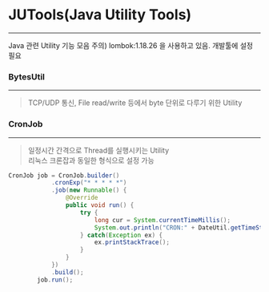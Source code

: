 # JUTools(Java Utility Tools)
-----------------------------------
Java 관련 Utility 기능 모음
주의) lombok:1.18.26 을 사용하고 있음. 개발툴에 설정 필요

### BytesUtil   
----------------------------------    
> TCP/UDP 통신, File read/write 등에서 byte 단위로 다루기 위한 Utility   

### CronJob   
----------------------------------    
> 일정시간 간격으로 Thread를 실행시키는 Utility    
> 리눅스 크론잡과 동일한 형식으로 설정 가능
```java
CronJob job = CronJob.builder()
			.cronExp("* * * * *")
			.job(new Runnable() {
				@Override
				public void run() {
					try {
						long cur = System.currentTimeMillis();
						System.out.println("CRON:" + DateUtil.getTimeStr(cur));
					} catch(Exception ex) {
						ex.printStackTrace();
					}
				}
			})
			.build();
		job.run();
```

